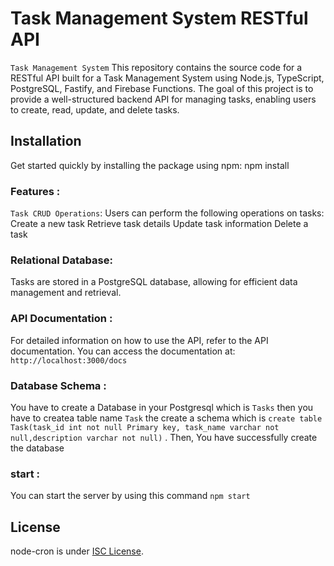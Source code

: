 # Task Management System RESTful API


`Task Management System` This repository contains the source code for a RESTful API built for a Task Management System using Node.js, TypeScript, PostgreSQL, Fastify, and Firebase Functions. The goal of this project is to provide a well-structured backend API for managing tasks, enabling users to create, read, update, and delete tasks.

## Installation

Get started quickly by installing the package using npm:
npm install


### Features :
`Task CRUD Operations`: Users can perform the following operations on tasks:
Create a new task
Retrieve task details
Update task information
Delete a task


### Relational Database: 
Tasks are stored in a PostgreSQL database, allowing for efficient data management and retrieval.

### API Documentation :
For detailed information on how to use the API, refer to the API documentation. You can access the documentation at: `http://localhost:3000/docs`

### Database Schema : 
You have to create a Database in your Postgresql which is `Tasks` then you have to createa table name `Task` the create a schema which is 
`create table Task(task_id int not null Primary key, task_name varchar not null,description varchar not null)` . Then, You have successfully create the database


### start :
You can start the server by using this command `npm start`

## License
node-cron is under [ISC License](https://github.com/001Sagar/Task_Management_System/blob/master/LICENSE.md).
